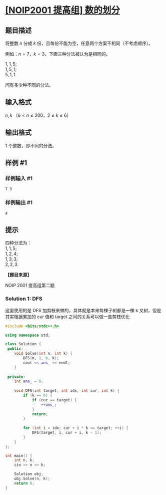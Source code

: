 # [[NOIP2001 提高组] 数的划分](https://www.luogu.com.cn/problem/P1025)

## 题目描述

将整数 $n$ 分成 $k$ 份，且每份不能为空，任意两个方案不相同（不考虑顺序）。

例如：$n=7$，$k=3$，下面三种分法被认为是相同的。

$1,1,5$;   
$1,5,1$;   
$5,1,1$.

问有多少种不同的分法。

## 输入格式

$n,k$ （$6<n \le 200$，$2  \le k  \le  6$）

## 输出格式

$1$ 个整数，即不同的分法。

## 样例 #1

### 样例输入 #1

```
7 3
```

### 样例输出 #1

```
4
```

## 提示

四种分法为：  
$1,1,5$;  
$1,2,4$;  
$1,3,3$;  
$2,2,3$.

**【题目来源】**

NOIP 2001 提高组第二题



### Solution 1: DFS

这里使用的是 DFS 加剪枝来做的，具体就是本来每棵子树都是一棵 k 叉树，但是其实根据累加的 cur 值和 target 之间的关系可以做一些剪枝优化

````c++
#include <bits/stdc++.h>

using namespace std;

class Solution {
 public:
    void Solve(int n, int k) {
        DFS(n, 1, 0, k);
        cout << ans_ << endl;
    }
    
 private:
    int ans_ = 0;
    
    void DFS(int target, int idx, int cur, int k) {
        if (k == 0) {
            if (cur == target) {
                ++ans_;
            }
            return;
        }
        
        for (int i = idx; cur + i * k <= target; ++i) {
            DFS(target, i, cur + i, k - 1);
        }
    }
};

int main() {
    int n, k;
    cin >> n >> k;

    Solution obj;
    obj.Solve(n, k);
    return 0;
}

````

